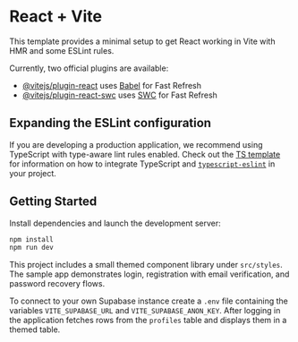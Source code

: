 # React + Vite

This template provides a minimal setup to get React working in Vite with HMR and some ESLint rules.

Currently, two official plugins are available:

- [@vitejs/plugin-react](https://github.com/vitejs/vite-plugin-react/blob/main/packages/plugin-react) uses [Babel](https://babeljs.io/) for Fast Refresh
- [@vitejs/plugin-react-swc](https://github.com/vitejs/vite-plugin-react/blob/main/packages/plugin-react-swc) uses [SWC](https://swc.rs/) for Fast Refresh

## Expanding the ESLint configuration

If you are developing a production application, we recommend using TypeScript with type-aware lint rules enabled. Check out the [TS template](https://github.com/vitejs/vite/tree/main/packages/create-vite/template-react-ts) for information on how to integrate TypeScript and [`typescript-eslint`](https://typescript-eslint.io) in your project.

## Getting Started

Install dependencies and launch the development server:

```bash
npm install
npm run dev
```

This project includes a small themed component library under `src/styles`. The sample app demonstrates login, registration with email verification, and password recovery flows.

To connect to your own Supabase instance create a `.env` file containing the variables `VITE_SUPABASE_URL` and `VITE_SUPABASE_ANON_KEY`. After logging in the application fetches rows from the `profiles` table and displays them in a themed table.
